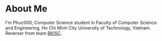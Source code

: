 # About Me


I'm Phuc000, Computer Science student in Faculty of Computer Science and Engineering, Ho Chi Minh City University of Technology, Vietnam. Reverser from team [BKISC](https://bkisc.com).

